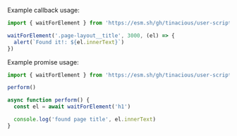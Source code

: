 Example callback usage:

```js
import { waitForElement } from 'https://esm.sh/gh/tinacious/user-script-utils@0.0.8'

waitForElement('.page-layout__title', 3000, (el) => {
  alert(`Found it!: ${el.innerText}`)
})
```

Example promise usage:

```js
import { waitForElement } from 'https://esm.sh/gh/tinacious/user-script-utils@0.0.8'

perform()

async function perform() {
  const el = await waitForElement('h1')

  console.log('found page title', el.innerText)
}
```
